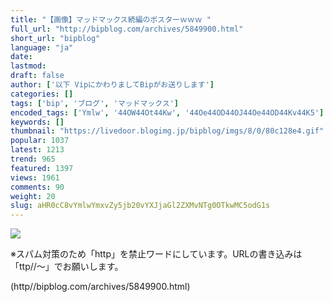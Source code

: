 ```yaml
---
title: "【画像】マッドマックス続編のポスターｗｗｗ "
full_url: "http://bipblog.com/archives/5849900.html"
short_url: "bipblog"
language: "ja"
date: 
lastmod: 
draft: false
author: ['以下 VipにかわりましてBipがお送りします']
categories: []
tags: ['bip', 'ブログ', 'マッドマックス']
encoded_tags: ['Ymlw', '44OW44Ot44Kw', '44Oe44OD44OJ44Oe44OD44Kv44K5']
keywords: []
thumbnail: "https://livedoor.blogimg.jp/bipblog/imgs/8/0/80c128e4.gif"
popular: 1037
latest: 1213
trend: 965
featured: 1397
views: 1961
comments: 90
weight: 20
slug: aHR0cC8vYmlwYmxvZy5jb20vYXJjaGl2ZXMvNTg0OTkwMC5odG1s
---
```


![](https://livedoor.blogimg.jp/bipblog/imgs/8/0/80c128e4.gif)

<p class='center'><p class='kyakuchu center'>※スパム対策のため「http」を禁止ワードにしています。URLの書き込みは「ttp//～」でお願いします。</p></p> 

(http//bipblog.com/archives/5849900.html)

